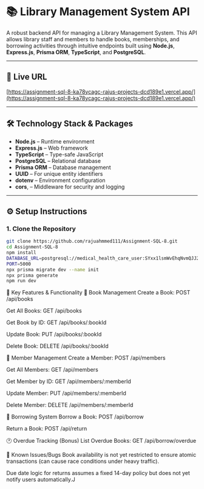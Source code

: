 # 📚 Library Management System API

A robust backend API for managing a Library Management System. This API allows library staff and members to handle books, memberships, and borrowing activities through intuitive endpoints built using **Node.js**, **Express.js**, **Prisma ORM**, **TypeScript**, and **PostgreSQL**.

---

## 🔗 Live URL

[https://assignment-sql-8-ka78ycagc-rajus-projects-dcd189e1.vercel.app/](https://assignment-sql-8-ka78ycagc-rajus-projects-dcd189e1.vercel.app/)

---

## 🛠️ Technology Stack & Packages

- **Node.js** – Runtime environment
- **Express.js** – Web framework
- **TypeScript** – Type-safe JavaScript
- **PostgreSQL** – Relational database
- **Prisma ORM** – Database management
- **UUID** – For unique entity identifiers
- **dotenv** – Environment configuration
- **cors**, – Middleware for security and logging

---

## ⚙️ Setup Instructions

### 1. Clone the Repository

```bash
git clone https://github.com/rajuahmmed111/Assignment-SQL-8.git
cd Assignment-SQL-8
npm install
DATABASE_URL=postgresql://medical_health_care_user:SYxx1lsmWvEhqNvmQJJ2YyeMX4ENIV1W@dpg-d05gfgbuibrs73fm2oc0-a.oregon-postgres.render.com/medical_health_care
PORT=5000
npx prisma migrate dev --name init
npx prisma generate
npm run dev
```

🧠 Key Features & Functionality
📘 Book Management
Create a Book: POST /api/books

Get All Books: GET /api/books

Get Book by ID: GET /api/books/:bookId

Update Book: PUT /api/books/:bookId

Delete Book: DELETE /api/books/:bookId

👤 Member Management
Create a Member: POST /api/members

Get All Members: GET /api/members

Get Member by ID: GET /api/members/:memberId

Update Member: PUT /api/members/:memberId

Delete Member: DELETE /api/members/:memberId

📕 Borrowing System
Borrow a Book: POST /api/borrow

Return a Book: POST /api/return

🕐 Overdue Tracking (Bonus)
List Overdue Books: GET /api/borrow/overdue

🐞 Known Issues/Bugs
Book availability is not yet restricted to ensure atomic transactions (can cause race conditions under heavy traffic).

Due date logic for returns assumes a fixed 14-day policy but does not yet notify users automatically.J
